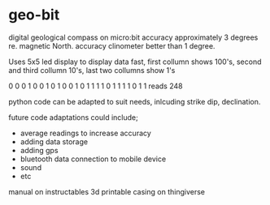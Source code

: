 # geo-bit
digital geological compass on micro:bit
accuracy approximately 3 degrees re. magnetic North.
accuracy clinometer better than 1 degree.

Uses 5x5 led display to display data fast, first collumn shows 100's, second and third collumn 10's, last two collumns show 1's

0 0 0 1 0
0 1 0 1 0
0 1 0 1 1
1 1 0 1 1
1 1 0 1 1
reads 248


python code can be adapted to suit needs, inlcuding strike dip, declination.

future code adaptations could include;
- average readings to increase accuracy
- adding data storage
- adding gps
- bluetooth data connection to mobile device
- sound
- etc

manual on instructables
3d printable casing on thingiverse
